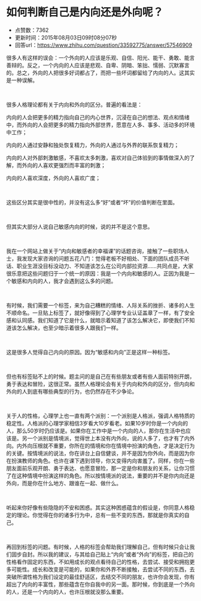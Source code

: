 # 如何判断自己是内向还是外向呢？
- 点赞数：7362
- 更新时间：2015年08月03日09时08分07秒
- 回答url：https://www.zhihu.com/question/33592775/answer/57546909
<body>
 <p data-pid="QMB4NOFW">很多人有这样的误会：一个外向的人应该是乐观、自信、阳光、能干、勇敢、能言善辩的。反之，一个内向的人应该是悲观、自卑、阴暗、笨拙、懦弱、沉默寡言的。总之，外向的人把很多好词都占了，而把一些坏词都留给了内向的人。这其实是一种误解。</p>
 <br>
 <p data-pid="WPO8zFXK">很多人格理论都有关于内向和外向的区分。普遍的看法是：</p>
 <p data-pid="AZdR1fQ6">内向的人会把更多的精力指向自己的内心世界，沉浸在自己的想法、观点和情绪中，而外向的人会把更多的精力指向外部世界，愿意在人多、事多、活动多的环境中工作；</p>
 <p data-pid="nqPeOlYw">内向的人通过安静和独处恢复精力，外向的人通过与外界的联系恢复精力；</p>
 <p data-pid="Yo8nPGmd">内向的人对外部刺激敏感，不喜欢太多刺激，喜欢对自己体验到的事情做深入的了解，而外向的人喜欢更强烈而丰富的刺激；</p>
 <p data-pid="AmZ-umBz">内向的人喜欢深度，外向的人喜欢广度；</p>
 <br>
 <p data-pid="XiXG4C61">这些区分其实是很中性的，并没有这么多“好”或者“坏”的价值判断在里面。</p>
 <br>
 <p data-pid="40OWkHoX">但其实大部分人说自己敏感内向的时候，说的并不是这个意思。</p>
 <br>
 <p data-pid="M_sKZpFU">我在一个网站上做关于“内向和敏感者的幸福课”的话题咨询，接触了一些职场人士，我发现大家咨询的问题五花八门：觉得老板不好相处、下面的团队成员不听话、职业生涯没目标没动力、不知道该怎么在公司内部拉资源……共同点是，大家很乐意把这些问题归于一个统一的原因：我是一个内向和敏感的人。正因为我是一个敏感和内向的人，我才会遇到这么多的问题。</p>
 <br>
 <p data-pid="8FQkGFlB">有时候，我们需要一个标签，来为自己糟糕的情绪、人际关系的挫折、诸多的人生不顺命名。一旦贴上标签了，就好像得到了心理学专业认证盖章了一样，有了安全感和认同感。我们知道了它是什么，就暗示着知道了该怎么解决它，即使我们不知道该怎么解决，也至少暗示着很多人跟我们一样。</p>
 <br>
 <p data-pid="LP19m2OW">这是很多人觉得自己内向的原因。因为“敏感和内向”正是这样一种标签。</p>
 <br>
 <p data-pid="jJR9iRya">但也有标签贴不上的时候。题主问的是自己在有些朋友或者有些人面前特别开朗，勇于表达和冒险，这很正常。虽然人格理论会有关于内向和外向的区分，但内向和外向的人到底有哪些典型的行为，也仍然存在不少争论。</p>
 <br>
 <p data-pid="-3mTDTqs">关于人的性格，心理学上也一直有两个派别：一个派别是人格派，强调人格特质的稳定性。人格派的心理学家相信3岁看大10岁看老。如果10岁时你是一个内向的人，那么50岁时仍应该是。如果你在工作中是一个内向的人，那你在生活中也应该是。另一个派别是情境派，觉得世上本没有内外向，说的人多了，也才有了内外向。内外向压根就不重要，你所在的情境和你在情境中扮演的角色，才是决定行为的关键。按情境派的说法，你在讲台上自信健谈，并不是因为你外向，而是因为你在扮演教师的角色。也许在课下遇到领导，你又变得内向害羞了。同样，你在一些朋友面前乐观开朗、勇于表达、也愿意冒险，那一定是你和朋友的关系，让你习惯了在这种情境中扮演这样的角色。所以按情境派的说法，重要的并不是你内向还是外向，而是你在什么地方、跟谁在一起、做什么。</p>
 <br>
 <p data-pid="-Ov2ISYt">听起来你好像有些隐隐的不安和困惑。其实这种困惑蕴含的假设是，你同意人格稳定的理论。你觉得在你的诸多行为中，总有一些不变的东西，那就是你真实的自己。</p>
 <br>
 <p data-pid="x4ru9AYN">再回到标签的问题。有时候，人格的标签会帮助我们理解自己，但有时候只会让我们固步自封。所以我的建议，与其给自己贴上“内向”或者“外向”的标签，把自己的性格看作固定的东西，不如用成长的观点看待自己的性格，去尝试、接受和拥抱更多可能性。成长和改变是可能的，如果你和外界不断接触，去尝试不同的东西，去突破所谓性格为我们设定的最佳舒适区，去结交不同的朋友，也许你会发现，你有超出了内向的丰富性，那些蕴含在你自我中的另一面。那时候，你到底是一个外向的人，还是一个内向的人，也许压根就没那么重要。</p>
</body>
